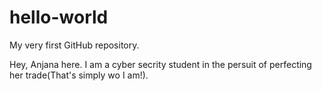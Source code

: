 # hello-world
My very first GitHub repository.

Hey, Anjana here.
I am a cyber secrity student in the persuit of perfecting her trade(That's simply wo I am!).

